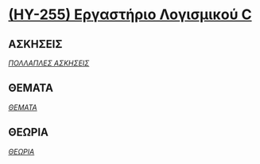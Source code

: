 # [(ΗΥ-255) Εργαστήριο Λογισμικού C](http://www.csd.uoc.gr/~hy255/)

## ΑΣΚΗΣΕΙΣ
_[ΠΟΛΛΑΠΛΕΣ ΑΣΚΗΣΕΙΣ](https://github.com/keybraker/CSD-Absolute-User-Manual/tree/master/ΜΑΘΗΜΑΤΑ/ΗΥ-255/ΑΣΚΗΣΕΙΣ)_ 

## ΘΕΜΑΤΑ
_[ΘΕΜΑΤΑ](https://github.com/keybraker/CSD-Absolute-User-Manual/tree/master/ΜΑΘΗΜΑΤΑ/ΗΥ-255/ΘΕΜΑΤΑ)_

## ΘΕΩΡΙΑ
_[ΘΕΩΡΙΑ](https://github.com/keybraker/CSD-Absolute-User-Manual/tree/master/ΜΑΘΗΜΑΤΑ/ΗΥ-255/ΘΕΩΡΙΑ)_ 
